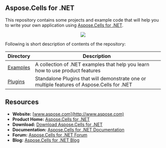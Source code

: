 ## Aspose.Cells for .NET

This repository contains some projects and example code that will help you to write your own application using [Aspose.Cells for .NET](http://www.aspose.com/.net/excel-component.aspx).

<p align="center">
  <a title="Download ZIP" href="https://github.com/asposecells/Aspose_Cells_NET/archive/master.zip">
    <img src="http://i.imgur.com/hwNhrGZ.png" />
  </a>
</p>

Following is short description of contents of the repository:

Directory | Description
--------- | -----------
[Examples](Examples)  | A collection of .NET examples that help you learn how to use product features
[Plugins](Plugins)  | Standalone Plugins that will demonstrate one or multiple features of Aspose.Cells for .NET


## Resources

* **Website:** [www.aspose.com](http://www.aspose.com)
* **Product Home:** [Aspose.Cells for .NET](http://www.aspose.com/.net/excel-component.aspx)
* **Download:** [Download Aspose.Cells for .NET](http://www.aspose.com/community/files/51/.net-components/aspose.cells-for-.net/default.aspx)
* **Documentation:** [Aspose.Cells for .NET Documentation](http://www.aspose.com/docs/display/cellsnet/Home)
* **Forum:** [Aspose.Cells for .NET Forum](http://www.aspose.com/community/forums/aspose.cells-product-family/19/showforum.aspx)
* **Blog:** [Aspose.Cells for .NET Blog](http://www.aspose.com/blogs/aspose-products/aspose-cells-product-family.html)
